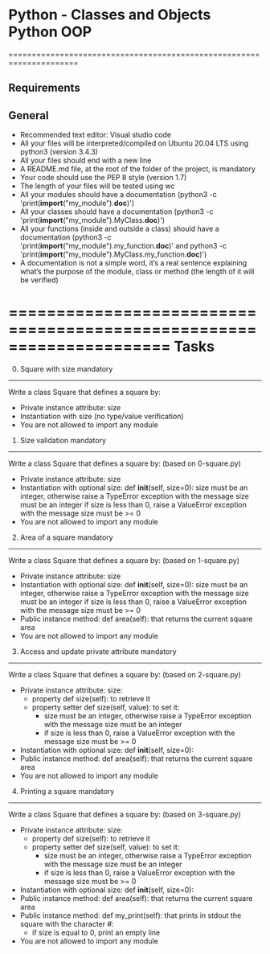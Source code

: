 Python - Classes and Objects
Python
OOP
=====================================================================
=====================================================================

Requirements
----------------------------------
General
----------------
- Recommended text editor: Visual studio code
- All your files will be interpreted/compiled on Ubuntu 20.04 LTS using python3 (version 3.4.3)
- All your files should end with a new line
- A README.md file, at the root of the folder of the project, is mandatory
- Your code should use the PEP 8 style (version 1.7)
- The length of your files will be tested using wc
- All your modules should have a documentation (python3 -c 'print(__import__("my_module").__doc__)')
- All your classes should have a documentation (python3 -c 'print(__import__("my_module").MyClass.__doc__)')
- All your functions (inside and outside a class) should have a documentation (python3 -c 'print(__import__("my_module").my_function.__doc__)' and python3 -c 'print(__import__("my_module").MyClass.my_function.__doc__)')
- A documentation is not a simple word, it’s a real sentence explaining what’s the purpose of the module, class or method (the length of it will be verified)



=====================================================================
Tasks
=====================================================================

0. Square with size
mandatory
--------
Write a class Square that defines a square by:

- Private instance attribute: size
- Instantiation with size (no type/value verification)
- You are not allowed to import any module

1. Size validation
mandatory
---------
Write a class Square that defines a square by: (based on 0-square.py)

- Private instance attribute: size
- Instantiation with optional size: def __init__(self, size=0):
size must be an integer, otherwise raise a TypeError exception with the message size must be an integer
if size is less than 0, raise a ValueError exception with the message size must be >= 0
- You are not allowed to import any module

2. Area of a square
mandatory
---------
Write a class Square that defines a square by: (based on 1-square.py)

- Private instance attribute: size
- Instantiation with optional size: def __init__(self, size=0):
size must be an integer, otherwise raise a TypeError exception with the message size must be an integer
if size is less than 0, raise a ValueError exception with the message size must be >= 0
- Public instance method: def area(self): that returns the current square area
- You are not allowed to import any module

3. Access and update private attribute
mandatory
---------
Write a class Square that defines a square by: (based on 2-square.py)

- Private instance attribute: size:
    - property def size(self): to retrieve it
    - property setter def size(self, value): to set it:
        - size must be an integer, otherwise raise a TypeError exception with the message size must be an integer
        - if size is less than 0, raise a ValueError exception with the message size must be >= 0
- Instantiation with optional size: def __init__(self, size=0):
- Public instance method: def area(self): that returns the current square area
- You are not allowed to import any module

4. Printing a square
mandatory
---------
Write a class Square that defines a square by: (based on 3-square.py)

- Private instance attribute: size:
    - property def size(self): to retrieve it
    - property setter def size(self, value): to set it:
        - size must be an integer, otherwise raise a TypeError exception with the message size must be an integer
        - if size is less than 0, raise a ValueError exception with the message size must be >= 0
- Instantiation with optional size: def __init__(self, size=0):
- Public instance method: def area(self): that returns the current square area
- Public instance method: def my_print(self): that prints in stdout the square with the character #:
    - if size is equal to 0, print an empty line
- You are not allowed to import any module